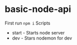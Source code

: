 # basic-node-api
First run `npm i`
Scripts
* start - Starts node server
* dev - Stars nodemon for dev
